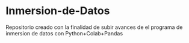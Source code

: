 # Inmersion-de-Datos
Repositorio creado con la finalidad de subir avances de el programa de inmersion de datos con Python+Colab+Pandas
